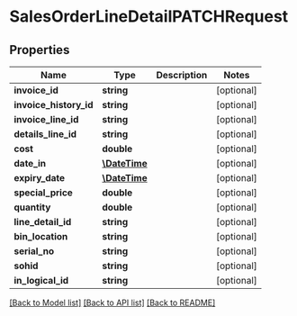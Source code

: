 # SalesOrderLineDetailPATCHRequest

## Properties
Name | Type | Description | Notes
------------ | ------------- | ------------- | -------------
**invoice_id** | **string** |  | [optional] 
**invoice_history_id** | **string** |  | [optional] 
**invoice_line_id** | **string** |  | [optional] 
**details_line_id** | **string** |  | [optional] 
**cost** | **double** |  | [optional] 
**date_in** | [**\DateTime**](\DateTime.md) |  | [optional] 
**expiry_date** | [**\DateTime**](\DateTime.md) |  | [optional] 
**special_price** | **double** |  | [optional] 
**quantity** | **double** |  | [optional] 
**line_detail_id** | **string** |  | [optional] 
**bin_location** | **string** |  | [optional] 
**serial_no** | **string** |  | [optional] 
**sohid** | **string** |  | [optional] 
**in_logical_id** | **string** |  | [optional] 

[[Back to Model list]](../README.md#documentation-for-models) [[Back to API list]](../README.md#documentation-for-api-endpoints) [[Back to README]](../README.md)


